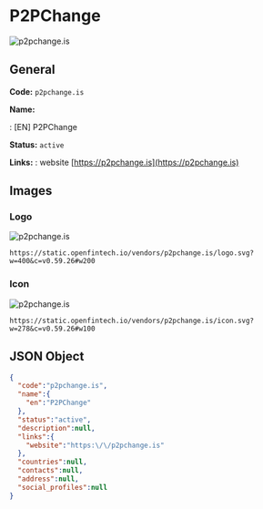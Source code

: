 
# P2PChange 
![p2pchange.is](https://static.openfintech.io/vendors/p2pchange.is/logo.svg?w=400&c=v0.59.26#w200)  

## General 
 
**Code:** `p2pchange.is` 
 
**Name:** 
 
:	[EN] P2PChange 
 
**Status:** `active` 
 
**Links:** 
: website [https://p2pchange.is](https://p2pchange.is) 
 

## Images 

### Logo 
 
![p2pchange.is](https://static.openfintech.io/vendors/p2pchange.is/logo.svg?w=400&c=v0.59.26#w200)  

```
https://static.openfintech.io/vendors/p2pchange.is/logo.svg?w=400&c=v0.59.26#w200
```  

### Icon 
 
![p2pchange.is](https://static.openfintech.io/vendors/p2pchange.is/icon.svg?w=278&c=v0.59.26#w100)  

```
https://static.openfintech.io/vendors/p2pchange.is/icon.svg?w=278&c=v0.59.26#w100
```  

## JSON Object 

```json
{
  "code":"p2pchange.is",
  "name":{
    "en":"P2PChange"
  },
  "status":"active",
  "description":null,
  "links":{
    "website":"https:\/\/p2pchange.is"
  },
  "countries":null,
  "contacts":null,
  "address":null,
  "social_profiles":null
}
```  
